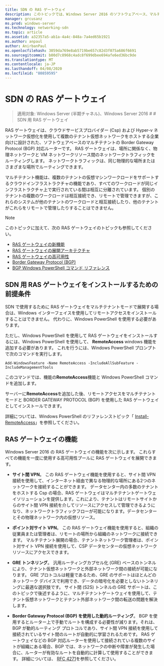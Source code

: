 ```yaml
---
title: SDN の RAS ゲートウェイ
description: このトピックでは、Windows Server 2016 のソフトウェアベース、マルチテナント、Border Gateway Protocol (BGP) 対応ルーターである RAS ゲートウェイについて説明します。
manager: grcusanz
ms.prod: windows-server
ms.technology: networking-sdn
ms.topic: article
ms.assetid: a32357a5-ab1a-4a4c-848a-7a4ed65b1921
ms.author: anpaul
author: AnirbanPaul
ms.openlocfilehash: 3059da769e8ab5719be657c82d3f075a686f6691
ms.sourcegitcommit: b00d7c8968c4adc8f699dbee694afe6ed36bc9de
ms.translationtype: MT
ms.contentlocale: ja-JP
ms.lasthandoff: 04/08/2020
ms.locfileid: "80859595"
---
```

# <a name="ras-gateway-for-sdn"></a>SDN の RAS ゲートウェイ

>適用対象: Windows Server (半期チャネル)、Windows Server 2016 # # SDN 用 RAS ゲートウェイ  


RAS ゲートウェイは、クラウドサービスプロバイダー (Csp) および Hyper-v ネットワーク仮想化を使用して複数のテナント仮想ネットワークをホストする企業向けに設計された、ソフトウェアベースのマルチテナントの Border Gateway Protocol (BGP) 対応ルーターです。 RAS ゲートウェイは、場所に関係なく、物理ネットワークと VM ネットワークリソース間のネットワークトラフィックをルーティングします。 ネットワークトラフィックは、同じ物理的な場所またはさまざまな場所でルーティングできます。   

マルチテナント機能は、複数のテナントの仮想マシンワークロードをサポートするクラウドインフラストラクチャの機能であり、すべてのワークロードが同じインフラストラクチャ上で実行されている間は相互に分離されています。 個別のテナントの複数のワークロードは相互接続でき、リモートで管理できますが、これらのシステムが他のテナントのワークロードと相互接続したり、他のテナントがこれらをリモートで管理したりすることはできません。

  
> [!NOTE]  
> このトピックに加えて、次の RAS ゲートウェイのトピックも参照してください。  
>   
> -   [RAS ゲートウェイの新機能](../../../sdn/technologies/network-function-virtualization/What-s-New-in-RAS-Gateway.md)  
> -   [RAS ゲートウェイの展開アーキテクチャ](../../../sdn/technologies/network-function-virtualization/RAS-Gateway-Deployment-Architecture.md)  
> -   [RAS ゲートウェイの高可用性](../../../sdn/technologies/network-function-virtualization/RAS-Gateway-High-Availability.md)  
> -   [Border Gateway Protocol &#40;BGP&#41;](../../../../remote/remote-access/bgp/Border-Gateway-Protocol-BGP.md)  
> -   [BGP Windows PowerShell コマンド リファレンス](../../../../remote/remote-access/bgp/BGP-Windows-PowerShell-Command-Reference.md)  
  
    
## <a name="prerequisites-for-installing-ras-gateway-for-sdn"></a>SDN 用 RAS ゲートウェイをインストールするための前提条件  
SDN で使用するために RAS ゲートウェイをマルチテナントモードで展開する場合は、Windows インターフェイスを使用してリモートアクセスをインストールすることはできません。 代わりに、Windows PowerShell を使用する必要があります。  
  
ただし、Windows PowerShell を使用して RAS ゲートウェイをインストールするには、Windows PowerShell を使用して、 **RemoteAccess** windows 機能を追加する必要があります。 これを行うには、Windows PowerShell プロンプトで次のコマンドを実行します。  
  
`Add-WindowsFeature -Name RemoteAccess -IncludeAllSubFeature -IncludeManagementTools`  
  
このコマンドでは、機能の**RemoteAccess**機能と Windows PowerShell コマンドを追加します。  
  
サーバーに**RemoteAccess**を追加した後、リモートアクセスをマルチテナントモードと BORDER GATEWAY PROTOCOL (BGP) を使用した RAS ゲートウェイとしてインストールできます。  
  
詳細については、Windows PowerShell のリファレンストピック「 [Install-RemoteAccess](https://technet.microsoft.com/library/hh918408.aspx)」を参照してください。  
  
## <a name="ras-gateway-features"></a>RAS ゲートウェイの機能  
Windows Server 2016 の RAS ゲートウェイの機能を次に示します。 これらすべての機能を一度に使用する高可用性プールに RAS ゲートウェイを展開できます。  
  
-   **サイト間 VPN**。 この RAS ゲートウェイ機能を使用すると、サイト間 VPN 接続を使用して、インターネット経由で異なる物理的な場所にある2つのネットワークを接続することができます。 データセンター内の多数のテナントをホストする Csp の場合、RAS ゲートウェイはマルチテナントゲートウェイソリューションを提供します。これにより、テナントはリモートサイトからのサイト間 VPN 接続を介してリソースにアクセスして管理できるようになり、ネットワークトラフィックフローが可能になります。データセンターとその物理ネットワーク内の仮想リソース。  
  
-   **ポイント対サイト VPN**。 この RAS ゲートウェイ機能を使用すると、組織の従業員または管理者は、リモートの場所から組織のネットワークに接続できます。  マルチテナント展開の場合、テナントネットワーク管理者は、ポイント対サイト VPN 接続を使用して、CSP データセンターの仮想ネットワークリソースにアクセスできます。  
  
-   **GRE トンネリング**。 汎用ルーティングカプセル化 (GRE) ベースのトンネルにより、テナント仮想ネットワークと外部ネットワーク間の接続が可能になります。 GRE プロトコルは軽量であるため、GRE のサポートはほとんどのネットワーク デバイスで利用でき、データの暗号化を必要としないトンネリングに最適な選択肢です。 サイト間 (S2S) トンネルの GRE サポートは、このトピックで後述するように、マルチテナントゲートウェイを使用して、テナント仮想ネットワークとテナント外部ネットワーク間の転送の問題を解決します。  
  
-   **Border Gateway Protocol (BGP) を使用した動的ルーティング**。 BGP を使用するとルーター上で手動でルートを構成する必要性が減ります。それは、BGP が動的ルーティング プロトコルであり、サイト間 VPN 接続を使用して接続されているサイト間のルートが自動的に学習されるためです。 RAS ゲートウェイなどの BGP 対応ルーターを使用して接続されている複数のサイトが組織にある場合、BGP では、ネットワークの中断や障害が発生した場合に、ルーターが有効なルートを自動的に計算して使用することができます。 詳細については、 [RFC 4271](https://tools.ietf.org/html/rfc4271)を参照してください。  
  

  


